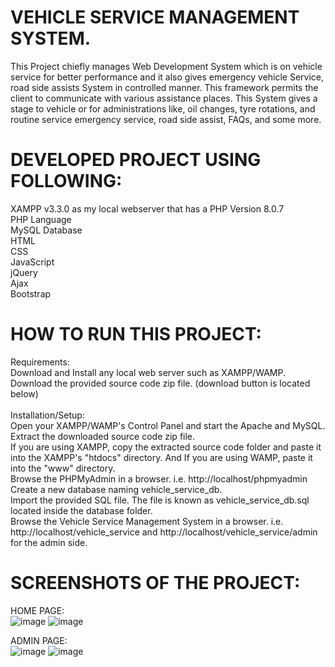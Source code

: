 # VEHICLE SERVICE MANAGEMENT SYSTEM.

This Project chiefly manages Web Development System which is on vehicle service for better
performance and it also gives emergency vehicle Service, road side assists System in controlled
manner. This framework permits the client to communicate with various assistance places.
This System gives a stage to vehicle or for administrations like, oil changes, tyre rotations, and
routine service emergency service, road side assist, FAQs, and some more.
<br>
# DEVELOPED PROJECT USING FOLLOWING:

XAMPP v3.3.0 as my local webserver that has a PHP Version 8.0.7<br>
PHP Language<br>
MySQL Database<br>
HTML<br>
CSS<br>
JavaScript<br>
jQuery<br>
Ajax<br>
Bootstrap<br>

# HOW TO RUN THIS PROJECT:
Requirements:<br>
Download and Install any local web server such as XAMPP/WAMP.<br>
Download the provided source code zip file. (download button is located below)<br>
<br>
Installation/Setup:<br>
Open your XAMPP/WAMP's Control Panel and start the Apache and MySQL.<br>
Extract the downloaded source code zip file.<br>
If you are using XAMPP, copy the extracted source code folder and paste it into the XAMPP's "htdocs" directory. And If you are using WAMP, paste it into the "www" directory.<br>
Browse the PHPMyAdmin in a browser. i.e. http://localhost/phpmyadmin<br>
Create a new database naming vehicle_service_db.<br>
Import the provided SQL file. The file is known as vehicle_service_db.sql located inside the database folder.<br>
Browse the Vehicle Service Management System in a browser. i.e. http://localhost/vehicle_service and http://localhost/vehicle_service/admin for the admin side.<br>

# SCREENSHOTS OF THE PROJECT:
HOME PAGE:<br>
![image](https://github.com/priyaanca/VSMS/assets/86156664/4d607c81-f258-4c22-98d7-2222986ae2f3)
![image](https://github.com/priyaanca/VSMS/assets/86156664/f5be222c-23eb-465f-83d6-03a45f6cde49)


ADMIN PAGE:<br>
![image](https://github.com/priyaanca/VSMS/assets/86156664/fed52063-155b-4fb8-8f1a-eb2c749dad53)
![image](https://github.com/priyaanca/VSMS/assets/86156664/23af1c94-d961-4d02-b522-e2ced147965e)



